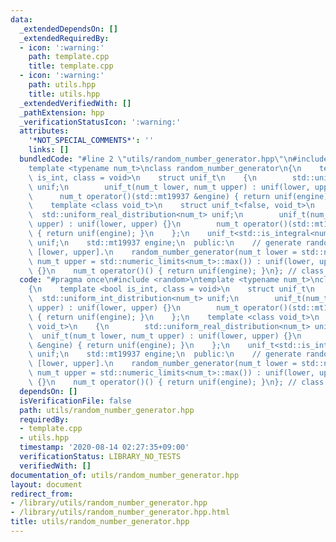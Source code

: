 ```yaml
---
data:
  _extendedDependsOn: []
  _extendedRequiredBy:
  - icon: ':warning:'
    path: template.cpp
    title: template.cpp
  - icon: ':warning:'
    path: utils.hpp
    title: utils.hpp
  _extendedVerifiedWith: []
  _pathExtension: hpp
  _verificationStatusIcon: ':warning:'
  attributes:
    '*NOT_SPECIAL_COMMENTS*': ''
    links: []
  bundledCode: "#line 2 \"utils/random_number_generator.hpp\"\n#include <random>\n\
    template <typename num_t>\nclass random_number_generator\n{\n    template <bool\
    \ is_int, class = void>\n    struct unif_t\n    {\n        std::uniform_int_distribution<num_t>\
    \ unif;\n        unif_t(num_t lower, num_t upper) : unif(lower, upper) {}\n  \
    \      num_t operator()(std::mt19937 &engine) { return unif(engine); }\n    };\n\
    \    template <class void_t>\n    struct unif_t<false, void_t>\n    {\n      \
    \  std::uniform_real_distribution<num_t> unif;\n        unif_t(num_t lower, num_t\
    \ upper) : unif(lower, upper) {}\n        num_t operator()(std::mt19937 &engine)\
    \ { return unif(engine); }\n    };\n    unif_t<std::is_integral<num_t>::value>\
    \ unif;\n    std::mt19937 engine;\n  public:\n    // generate random number in\
    \ [lower, upper].\n    random_number_generator(num_t lower = std::numeric_limits<num_t>::min(),\
    \ num_t upper = std::numeric_limits<num_t>::max()) : unif(lower, upper), engine(std::random_device{}())\
    \ {}\n    num_t operator()() { return unif(engine); }\n}; // class random_number_generator\n"
  code: "#pragma once\n#include <random>\ntemplate <typename num_t>\nclass random_number_generator\n\
    {\n    template <bool is_int, class = void>\n    struct unif_t\n    {\n      \
    \  std::uniform_int_distribution<num_t> unif;\n        unif_t(num_t lower, num_t\
    \ upper) : unif(lower, upper) {}\n        num_t operator()(std::mt19937 &engine)\
    \ { return unif(engine); }\n    };\n    template <class void_t>\n    struct unif_t<false,\
    \ void_t>\n    {\n        std::uniform_real_distribution<num_t> unif;\n      \
    \  unif_t(num_t lower, num_t upper) : unif(lower, upper) {}\n        num_t operator()(std::mt19937\
    \ &engine) { return unif(engine); }\n    };\n    unif_t<std::is_integral<num_t>::value>\
    \ unif;\n    std::mt19937 engine;\n  public:\n    // generate random number in\
    \ [lower, upper].\n    random_number_generator(num_t lower = std::numeric_limits<num_t>::min(),\
    \ num_t upper = std::numeric_limits<num_t>::max()) : unif(lower, upper), engine(std::random_device{}())\
    \ {}\n    num_t operator()() { return unif(engine); }\n}; // class random_number_generator\n"
  dependsOn: []
  isVerificationFile: false
  path: utils/random_number_generator.hpp
  requiredBy:
  - template.cpp
  - utils.hpp
  timestamp: '2020-08-14 02:27:35+09:00'
  verificationStatus: LIBRARY_NO_TESTS
  verifiedWith: []
documentation_of: utils/random_number_generator.hpp
layout: document
redirect_from:
- /library/utils/random_number_generator.hpp
- /library/utils/random_number_generator.hpp.html
title: utils/random_number_generator.hpp
---
```

